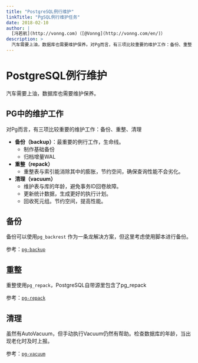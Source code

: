 ```yaml
---
title: "PostgreSQL例行维护"
linkTitle: "PgSQL例行维护任务"
date: 2018-02-10
author: |
  [冯若航](http://vonng.com)（[@Vonng](http://vonng.com/en/)）
description: >
  汽车需要上油，数据库也需要维护保养。对Pg而言，有三项比较重要的维护工作：备份、重整、清理
---
```


# PostgreSQL例行维护

汽车需要上油，数据库也需要维护保养。

## PG中的维护工作

对Pg而言，有三项比较重要的维护工作：备份、重整、清理


* **备份（backup）**：最重要的例行工作，生命线。
  * 制作基础备份
  * 归档增量WAL
* **重整（repack）**
  * 重整表与索引能消除其中的膨胀，节约空间，确保查询性能不会劣化。
* **清理（vacuum）**
  * 维护表与库的年龄，避免事务ID回卷故障。
  * 更新统计数据，生成更好的执行计划。
  * 回收死元组。节约空间，提高性能。



## 备份

备份可以使用`pg_backrest` 作为一条龙解决方案，但这里考虑使用脚本进行备份。

参考：[`pg-backup`](https://github.com/Vonng/pigsty/blob/master/roles/postgres/files/pg/pg-backup)



## 重整

重整使用`pg_repack`，PostgreSQL自带源里包含了pg_repack

参考：[`pg-repack`](https://github.com/Vonng/pigsty/blob/master/roles/postgres/files/pg/pg-repack)



## 清理

虽然有AutoVacuum，但手动执行Vacuum仍然有帮助。检查数据库的年龄，当出现老化时及时上报。

参考：[`pg-vacuum`](https://github.com/Vonng/pigsty/blob/master/roles/postgres/files/pg/pg-vacuum)